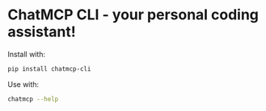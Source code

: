 # ChatMCP CLI - your personal coding assistant!

Install with:
```bash
pip install chatmcp-cli
```

Use with:
```bash
chatmcp --help
```